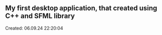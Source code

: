 ## My first desktop application, that created using C++ and SFML library

Created: 06.09.24 22:20:04
